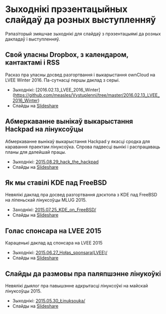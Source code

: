 # Зыходнікі прэзентацыйных слайдаў да розных выступленняў #

Рэпазіторый змяшчае зыходнікі для слайдаў з прэзентацыямі да розных дакладаў і выступленняў.

## Свой уласны Dropbox, з календаром, кантактамі і RSS
Расказ пра уласны досвед разгортвання і выкарыстання ownCloud на LVEE Winter 2016. Па-сутнасці першы даклад з серыі.
 * Зыходнікі: [2016.02.13_LVEE_2016_Winter] (https://github.com/measles/Vystuplenni/tree/master/2016.02.13_LVEE_2016_Winter)
 * Слайды на [Slideshare](http://www.slideshare.net/andrej_z/dropbox-rss)

## Абмеркаванне вынікаў выкарыстання Hackpad на лінуксоўцы ##
Абмеркаванне вынікаў выкарыстання Hackpad у якасці сродка для каравання праектам лінуксоўка. Спрова падвесці вынікі і распрацаваць планы для далейшай працы.
 * Зыходнікі: [2015.08.29_hack_the_hackpad](https://github.com/measles/Vystuplenni/tree/master/2015.08.29_hack_the_hackpad)
 * Слайды на [Slideshare](http://www.slideshare.net/andrej_z/hack-the-hackpad)

## Як мы ставілі KDE пад FreeBSD ##
Невялікі даклад пра досвед разгортвання дэсктопа з KDE пад FreeBSD на ліпеньскай лінуксоўцы MLUG 2015.
 * Заходнікі: [2015.07.25_KDE_on_FreeBSD/](https://github.com/measles/Vystuplenni/tree/master/2015.07.25_KDE_on_FreeBSD/)
 * Слайды на [Slideshare](http://www.slideshare.net/andrej_z/07-2015-kdeonfreebsd)

## Голас спонсара на LVEE 2015 ##
Караценькі даклад ад спонсара на LVEE 2015
 * Зыходнікі: [2015.06.27_Hołas_sponsara(LVEE)/](https://github.com/measles/Vystuplenni/tree/master/2015.06.27_Ho%C5%82as_sponsara%28LVEE%29)
 * Слайды на [Slideshare](http://www.slideshare.net/andrej_z/ss-49921651)

## Слайды да размовы пра паляпшэнне лінукоўкі ##
Невялікі дыялог пра павышэнне адкрытасці лінуксоўкі на майскай лінуксоўцы 2015.
 * Зыходнікі: [2015.05.30_Łinuksouka/](https://github.com/measles/Vystuplenni/tree/master/2015.05.30_%C5%81inuksouka)
 * Слайды на [Slideshare](http://www.slideshare.net/andrej_z/05-2015-zacharevi)
